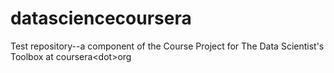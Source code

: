 # datasciencecoursera
Test repository--a component of the Course Project for The Data Scientist's Toolbox at coursera&lt;dot>org
